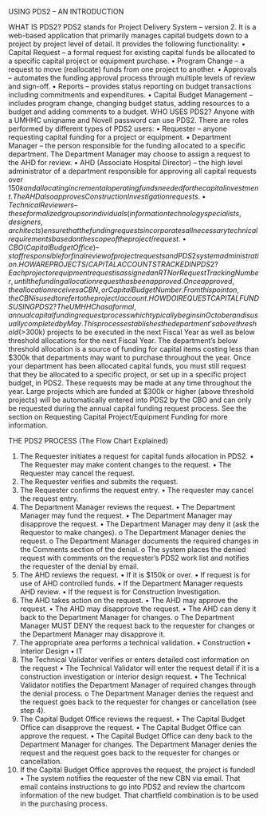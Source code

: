 USING PDS2 – AN INTRODUCTION

WHAT IS PDS2?
PDS2 stands for Project Delivery System – version 2. It is a web-based application that
primarily manages capital budgets down to a project by project level of detail. It provides
the following functionality:
• Capital Request – a formal request for existing capital funds be allocated to a specific
capital project or equipment purchase.
• Program Change – a request to move (reallocate) funds from one project to another.
• Approvals – automates the funding approval process through multiple levels of review
and sign-off.
• Reports – provides status reporting on budget transactions including commitments and
expenditures.
• Capital Budget Management – includes program change, changing budget status,
adding resources to a budget and adding comments to a budget.
WHO USES PDS2?
Anyone with a UMHHC uniqname and Novell password can use PDS2. There are roles
performed by different types of PDS2 users:
• Requester – anyone requesting capital funding for a project or equipment.
• Department Manager – the person responsible for the funding allocated to a specific
department. The Department Manager may choose to assign a request to the AHD for
review.
• AHD (Associate Hospital Director) – the high level administrator of a department
responsible for approving all capital requests over $150k and allocating incremental
operating funds needed for the capital investment. The AHD also approves Construction
Investigation requests.
• Technical Reviewers – these formalized groups or individuals (information technology
specialists, designers, architects) ensure that the funding requests incorporates all
necessary technical requirements based on the scope of the project/request.
• CBO (Capital Budget Office) – staff responsible for final review of project requests and
PDS2 system administration.
HOW ARE PROJECTS/CAPITAL ACCOUNTS TRACKED IN PDS2?
Each project or equipment request is assigned an RTN or Request Tracking Number, until
the funding allocation request has been approved. Once approved, the allocation receives a
CBN, or Capital Budget Number. From this point on, the CBN is used to refer to the
project/account.
HOW DO I REQUEST CAPITAL FUNDS USING PDS2?
The UMHHC has a formal, annual capital funding request process which typically begins in
October and is usually completed by May. This process establishes the department’s above
threshold (>$300k) projects to be executed in the next Fiscal Year as well as below
threshold allocations for the next Fiscal Year. The department’s below threshold allocation
is a source of funding for capital items costing less than $300k that departments may want
to purchase throughout the year.
Once your department has been allocated capital funds, you must still request that they be
allocated to a specific project, or set up in a specific project budget, in PDS2. These
requests may be made at any time throughout the year. Large projects which are funded at
$300k or higher (above threshold projects) will be automatically entered into PDS2 by the
CBO and can only be requested during the annual capital funding request process. See the
section on Requesting Capital Project/Equipment Funding for more information.

THE PDS2 PROCESS (The Flow Chart Explained)
1. The Requester initiates a request for capital funds allocation in PDS2.
• The Requester may make content changes to the request.
• The Requester may cancel the request.
2. The Requester verifies and submits the request.
3. The Requester confirms the request entry.
• The requester may cancel the request entry.
4. The Department Manager reviews the request.
• The Department Manager may fund the request.
• The Department Manager may disapprove the request.
• The Department Manager may deny it (ask the Requestor to make changes).
o The Department Manager denies the request.
o The Department Manager documents the required changes in the
Comments section of the denial.
o The system places the denied request with comments on the requester’s
PDS2 work list and notifies the requester of the denial by email.
5. The AHD reviews the request.
• If it is $150k or over.
• If request is for use of AHD controlled funds.
• If the Department Manager requests AHD review.
• If the request is for Construction Investigation.
6. The AHD takes action on the request.
• The AHD may approve the request.
• The AHD may disapprove the request.
• The AHD can deny it back to the Department Manager for changes.
o The Department Manager MUST DENY the request back to the requester
for changes or the Department Manager may disapprove it.
7. The appropriate area performs a technical validation.
• Construction
• Interior Design
• IT
8. The Technical Validator verifies or enters detailed cost information on the
request
• The Technical Validator will enter the request detail if it is a construction
investigation or interior design request.
• The Technical Validator notifies the Department Manager of required changes
through the denial process.
o The Department Manager denies the request and the request goes back to
the requester for changes or cancellation (see step 4).
9. The Capital Budget Office reviews the request.
• The Capital Budget Office can disapprove the request.
• The Capital Budget Office can approve the request.
• The Capital Budget Office can deny back to the Department Manager for changes.
The Department Manager denies the request and the request goes back to
the requester for changes or cancellation.
10. If the Capital Budget Office approves the request, the project is funded!
• The system notifies the requester of the new CBN via email. That email contains
instructions to go into PDS2 and review the chartcom information of the new budget.
That chartfield combination is to be used in the purchasing process. 
